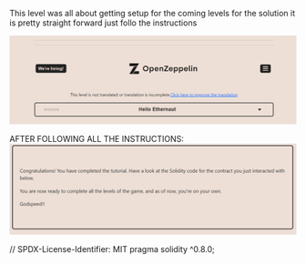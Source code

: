 This level was all about getting setup for the coming levels
for the solution it is pretty straight forward just follo the instructions

![img.png](img.png)

AFTER FOLLOWING ALL THE INSTRUCTIONS:
![img_1.png](img_1.png)



// SPDX-License-Identifier: MIT
pragma solidity ^0.8.0;


